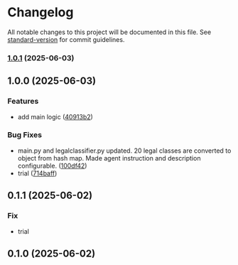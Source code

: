 # Changelog

All notable changes to this project will be documented in this file. See [standard-version](https://github.com/conventional-changelog/standard-version) for commit guidelines.

### [1.0.1](https://github.com/afaruk18/sw-legal-doc-classifier/compare/v0.1.0...v1.0.1) (2025-06-03)

## 1.0.0 (2025-06-03)


### Features

* add main logic ([40913b2](https://github.com/afaruk18/sw-legal-doc-classifier/commit/40913b2cb09ee9db25be8d2fb75aed5ab261493d))


### Bug Fixes

* main.py and legalclassifier.py updated. 20 legal classes are converted to object from hash map. Made agent instruction and description configurable. ([100df42](https://github.com/afaruk18/sw-legal-doc-classifier/commit/100df427de552009cbdbc66f09782ab15f99b004))
* trial ([714baff](https://github.com/afaruk18/sw-legal-doc-classifier/commit/714baff6bbaddf2c714eb3cdeeae6dcf99967329))

## 0.1.1 (2025-06-02)

### Fix

- trial

## 0.1.0 (2025-06-02)
